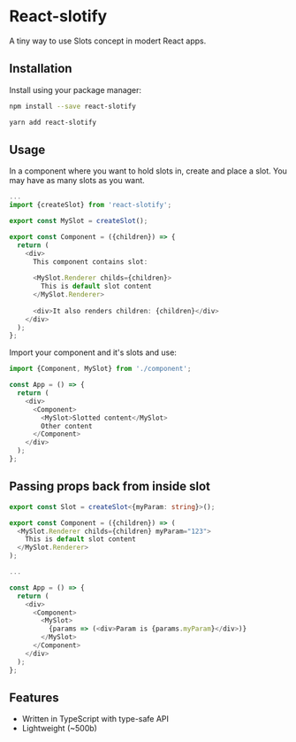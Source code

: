 # React-slotify

A tiny way to use Slots concept in modert React apps.

## Installation

Install using your package manager:

```sh
npm install --save react-slotify

yarn add react-slotify
```

## Usage

In a component where you want to hold slots in, create and place a slot. You may have as many slots as you want.
```typescript jsx
...
import {createSlot} from 'react-slotify';

export const MySlot = createSlot();

export const Component = ({children}) => {
  return (
    <div>
      This component contains slot:
      
      <MySlot.Renderer childs={children}>
        This is default slot content
      </MySlot.Renderer>
      
      <div>It also renders children: {children}</div>
    </div>
  );
};
```

Import your component and it's slots and use:

```typescript jsx
import {Component, MySlot} from './component';

const App = () => {
  return (
    <div>
      <Component>
        <MySlot>Slotted content</MySlot>
        Other content
      </Component>
    </div>
  );
};
```

## Passing props back from inside slot

```typescript jsx
export const Slot = createSlot<{myParam: string}>();

export const Component = ({children}) => (
  <MySlot.Renderer childs={children} myParam="123">
    This is default slot content
  </MySlot.Renderer>
);

...

const App = () => {
  return (
    <div>
      <Component>
        <MySlot>
          {params => (<div>Param is {params.myParam}</div>)}
        </MySlot>
      </Component>
    </div>
  );
};
```

## Features

 - Written in TypeScript with type-safe API
 - Lightweight (~500b)
